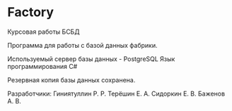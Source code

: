 # Factory
Курсовая работы БСБД

Программа для работы с базой данных фабрики.

Используемый сервер базы данных - PostgreSQL
Язык программирования C#

Резервная копия базы данных сохранена.

Разработчики:
Гиниятуллин Р. Р.
Терёшин Е. А.
Сидоркин Е. В.
Баженов А. В.
